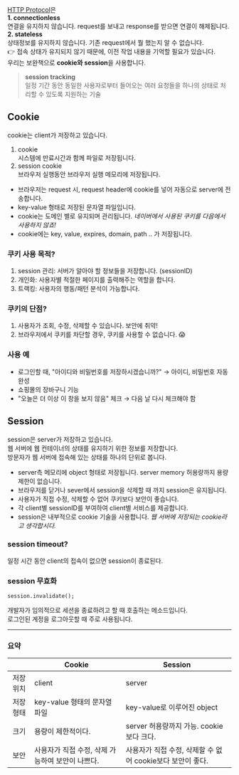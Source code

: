 [HTTP Protocol](HTTP.md)은  
**1. connectionless**  
연결을 유지하지 않습니다. request를 보내고 response를 받으면 연결이 해제됩니다.  
**2. stateless**  
상태정보를 유지하지 않습니다. 기존 request에서 뭘 했는지 알 수 없습니다.  
👉 접속 상태가 유지되지 않기 때문에, 이전 작업 내용을 기억할 필요가 있습니다.  
우리는 보완책으로 **cookie와 session**을 사용합니다.  

> **session tracking**  
> 일정 기간 동안 동일한 사용자로부터 들어오는 여러 요청들을 하나의 상태로 처리할 수 있도록 지원하는 기술


## Cookie  

cookie는 client가 저장하고 있습니다.  
1. cookie  
시스템에 만료시간과 함께 파일로 저장됩니다. 
2. session cookie  
브라우저 실행동안 브라우저 실행 메모리에 저장됩니다.  

* 브라우저는 request 시, request header에 cookie를 넣어 자동으로 server에 전송합니다. 
* key-value 형태로 저장된 문자열 파일입니다.
* cookie는 도메인 별로 유지되며 관리됩니다. _네이버에서 사용된 쿠키를 다음에서 사용하지 않죠!_
* cookie에는 key, value, expires, domain, path .. 가 저장됩니다.

### 쿠키 사용 목적?
1. session 관리: 서버가 알아야 할 정보들을 저장합니다. (sessionID)
2. 개인화: 사용자별 적절한 페이지를 출력해주는 역할을 합니다.
3. 트랙킹: 사용자의 행동/패턴 분석이 가능합니다.

### 쿠키의 단점?
1. 사용자가 조회, 수정, 삭제할 수 있습니다. 보안에 취약!
2. 브라우저에서 쿠키를 차단할 경우, 쿠키를 사용할 수 없습니다. 😱

### 사용 예
- 로그인할 때, "아이디와 비밀번호를 저장하시겠습니까?" → 아이디, 비밀번호 자동 완성
- 쇼핑몰의 장바구니 기능
- "오늘은 더 이상 이 창을 보지 않음" 체크 → 다음 날 다시 체크해야 함

## Session  

session은 server가 저장하고 있습니다.  
웹 서버에 웹 컨테이너의 상태를 유지하기 위한 정보를 저장합니다.  
방문자가 웹 서버에 접속해 있는 상태를 하나의 단위로 봅니다.  

* server측 메모리에 object 형태로 저장됩니다. server memory 허용량까지 용량 제한이 없습니다.
* 브라우저를 닫거나 sever에서 session을 삭제할 때 까지 session은 유지됩니다.
* 사용자가 직접 수정, 삭제할 수 없어 쿠키보다 보안이 좋습니다.  
* 각 client별 sessionID를 부여하여 client별 서비스를 제공합니다.
* session은 내부적으로 cookie 기술을 사용합니다. _웹 서버에 저장되는 cookie라고 생각합시다._

### session timeout?
일정 시간 동안 client의 접속이 없으면 session이 종료된다.  

### session 무효화  
```
session.invalidate();
```
개발자가 임의적으로 세션을 종료하려고 할 때 호출하는 메소드입니다.  
로그인된 계정을 로그아웃할 때 주로 사용됩니다.  


---


### 요약

| |Cookie|Session|
|:----:|-----|-----|
|저장위치|client|server|
|저장형태|key-value 형태의 문자열 파일|key-value로 이루어진 object|
|크기|용량이 제한적이다.|server 허용량까지 가능. cookie보다 크다.|
|보안|사용자가 직접 수정, 삭제 가능하여 보안이 나쁘다.|사용자가 직접 수정, 삭제할 수 없어 cookie보다 보안이 좋다.|

